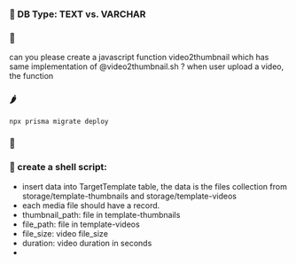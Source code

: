 ### 🥬 DB Type: TEXT vs. VARCHAR

### 🥒 

can you please create a javascript function video2thumbnail which has same implementation of @video2thumbnail.sh ?
when user upload a video, the function

### 🌶  

`npx prisma migrate deploy`

### 🌽 

### 🥕 create a shell script:

- insert data into TargetTemplate table, the data is the files collection from storage/template-thumbnails and storage/template-videos
- each media file should have a record.
- thumbnail_path: file in template-thumbnails
- file_path: file in template-videos
- file_size: video file_size
- duration: video duration in seconds
- 